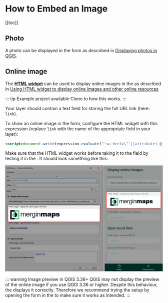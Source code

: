 # How to Embed an Image
[[toc]]


## Photo
A photo can be displayed in the form as described in [Displaying photos in QGIS](../photos/#displaying-photos-in-qgis).

## Online image
The [**HTML widget**](../info-widgets/) can be used to display online images in the <MobileAppNameShort /> as described in [Using HTML widget to display online images and other online resources ](../info-widgets/#using-html-widget-to-display-online-images-and-other-online-resources)

::: tip Example project available
Clone <MerginMapsProject id="documentation/forms-display-images-and-files" /> to how this works.
:::

Your layer should contain a text field for storing the full URL link (here: `link`). 

To show an online image in the form, configure the HTML widget with this expression (replace `link` with the name of the appropriate field in your layer): 

```html
<script>document.write(expression.evaluate("'<a href=\"'||attribute( @feature, 'link' )||'\"><img src=\"'||attribute( @feature, 'link' )||'\" width=300></a>'"));</script>
```

Make sure that the HTML widget works before taking it to the field by testing it in the <MobileAppNameShort />. It should look something like this:

![HTML widget in QGIS and in Mergin Maps mobile app](./qgis-mobile-html-form.webp "HTML widget in QGIS and in Mergin Maps mobile app")

::: warning Image preview in QGIS 3.36+
QGIS may not display the preview of the online image if you use QGIS 3.36 or higher. Despite this behaviour, the <MobileAppNameShort /> displays it correctly. Therefore we recommend trying the setup by opening the form in the <MobileAppNameShort /> to make sure it works as intended.
:::
